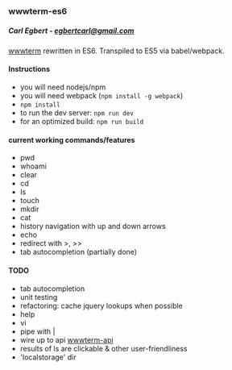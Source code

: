 ### wwwterm-es6
##### Carl Egbert - egbertcarl@gmail.com

[wwwterm](https://github.com/carlegbert/wwwterm) rewritten in ES6. Transpiled to ES5 via babel/webpack.

#### Instructions

* you will need nodejs/npm
* you will need webpack (`npm install -g webpack`)
* `npm install`
* to run the dev server: `npm run dev`
* for an optimized build: `npm run build`

#### current working commands/features

* pwd
* whoami
* clear
* cd
* ls
* touch
* mkdir
* cat
* history navigation with up and down arrows
* echo
* redirect with >, >>
* tab autocompletion (partially done)

#### TODO
* tab autocompletion
* unit testing
* refactoring: cache jquery lookups when possible
* help
* vi
* pipe with |
* wire up to api [wwwterm-api](https://github.com/carlegbert/wwwterm-api)
* results of ls are clickable & other user-friendliness
* 'localstorage' dir
